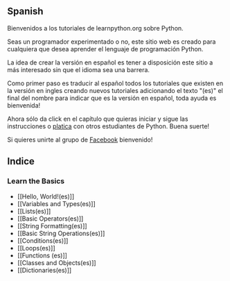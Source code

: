 Spanish
-------

Bienvenidos a los tutoriales de learnpython.org sobre Python. 

Seas un programador experimentado o no, este sitio web es creado para cualquiera que desea aprender el lenguaje
de programación Python.

La idea de crear la versión en español es tener a disposición este sitio a más interesado sin que el idioma sea una barrera.

Como primer paso es traducir al español todos los tutoriales que existen en la versión en ingles creando nuevos tutoriales adicionando el texto "(es)" el final del nombre para indicar que es la versión en español, toda ayuda es bienvenida!

Ahora sólo da click en el capítulo que quieras iniciar y sigue las instrucciones o <a href="#" id="chatty-api-open-btn">platica</a> con otros estudiantes de Python. Buena suerte!

Si quieres unirte al grupo de <a href="http://www.facebook.com/groups/180708015327157/">Facebook</a> bienvenido!

Indice
-----------------

### Learn the Basics

- [[Hello, World!(es)]]
- [[Variables and Types(es)]]
- [[Lists(es)]]
- [[Basic Operators(es)]]
- [[String Formatting(es)]]
- [[Basic String Operations(es)]]
- [[Conditions(es)]]
- [[Loops(es)]]
- [[Functions (es)]]
- [[Classes and Objects(es)]]
- [[Dictionaries(es)]]

